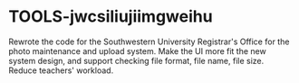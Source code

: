# TOOLS-jwcsiliujiimgweihu
Rewrote the code for the Southwestern University Registrar's Office for the photo maintenance and upload system. Make the UI more fit the new system design, and support checking file format, file name, file size. Reduce teachers' workload.
